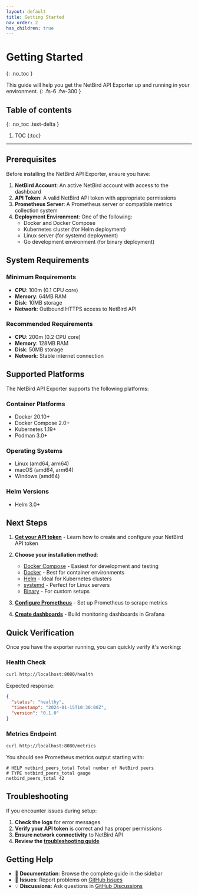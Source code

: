 ```yaml
---
layout: default
title: Getting Started
nav_order: 2
has_children: true
---
```


# Getting Started
{: .no_toc }

This guide will help you get the NetBird API Exporter up and running in your environment.
{: .fs-6 .fw-300 }

## Table of contents
{: .no_toc .text-delta }

1. TOC
{:toc}

---

## Prerequisites

Before installing the NetBird API Exporter, ensure you have:

1. **NetBird Account**: An active NetBird account with access to the dashboard
2. **API Token**: A valid NetBird API token with appropriate permissions
3. **Prometheus Server**: A Prometheus server or compatible metrics collection system
4. **Deployment Environment**: One of the following:
   - Docker and Docker Compose
   - Kubernetes cluster (for Helm deployment)
   - Linux server (for systemd deployment)
   - Go development environment (for binary deployment)

## System Requirements

### Minimum Requirements
- **CPU**: 100m (0.1 CPU core)
- **Memory**: 64MB RAM
- **Disk**: 10MB storage
- **Network**: Outbound HTTPS access to NetBird API

### Recommended Requirements
- **CPU**: 200m (0.2 CPU core)
- **Memory**: 128MB RAM
- **Disk**: 50MB storage
- **Network**: Stable internet connection

## Supported Platforms

The NetBird API Exporter supports the following platforms:

### Container Platforms
- Docker 20.10+
- Docker Compose 2.0+
- Kubernetes 1.19+
- Podman 3.0+

### Operating Systems
- Linux (amd64, arm64)
- macOS (amd64, arm64)
- Windows (amd64)

### Helm Versions
- Helm 3.0+

## Next Steps

1. **[Get your API token](getting-started/authentication)** - Learn how to create and configure your NetBird API token
2. **Choose your installation method**:
   - [Docker Compose](installation/docker-compose) - Easiest for development and testing
   - [Docker](installation/docker) - Best for container environments
   - [Helm](installation/helm) - Ideal for Kubernetes clusters
   - [systemd](installation/systemd) - Perfect for Linux servers
   - [Binary](installation/binary) - For custom setups

3. **[Configure Prometheus](usage/prometheus-setup)** - Set up Prometheus to scrape metrics
4. **[Create dashboards](usage/grafana-dashboards)** - Build monitoring dashboards in Grafana

## Quick Verification

Once you have the exporter running, you can quickly verify it's working:

### Health Check
```bash
curl http://localhost:8080/health
```

Expected response:
```json
{
  "status": "healthy",
  "timestamp": "2024-01-15T10:30:00Z",
  "version": "0.1.0"
}
```

### Metrics Endpoint
```bash
curl http://localhost:8080/metrics
```

You should see Prometheus metrics output starting with:
```
# HELP netbird_peers_total Total number of NetBird peers
# TYPE netbird_peers_total gauge
netbird_peers_total 42
```

## Troubleshooting

If you encounter issues during setup:

1. **Check the logs** for error messages
2. **Verify your API token** is correct and has proper permissions
3. **Ensure network connectivity** to NetBird API
4. **Review the [troubleshooting guide](reference/troubleshooting)**

## Getting Help

- 📖 **Documentation**: Browse the complete guide in the sidebar
- 🐛 **Issues**: Report problems on [GitHub Issues](https://github.com/matanbaruch/netbird-api-exporter/issues)
- 💡 **Discussions**: Ask questions in [GitHub Discussions](https://github.com/matanbaruch/netbird-api-exporter/discussions) 